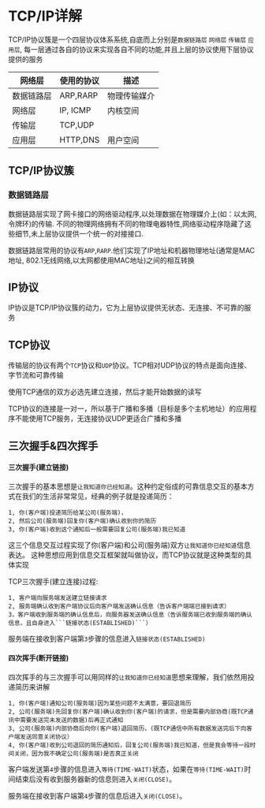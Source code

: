 # TCP/IP详解

TCP/IP协议簇是一个四层协议体系系统,自底而上分别是`数据链路层` `网络层` `传输层` `应用层`,
每一层通过各自的协议来实现各自不同的功能,并且上层的协议使用下层协议提供的服务

网络层 | 使用的协议 | 描述
------------- | -------- | -------------------------------
数据链路层 | ARP,RARP | 物理传输媒介
网络层 | IP, ICMP | 内核空间
传输层 | TCP,UDP | 
应用层 | HTTP,DNS | 用户空间

## TCP/IP协议簇

### 数据链路层

数据链路层实现了网卡接口的网络驱动程序,以处理数据在物理媒介上(如：以太网,令牌环)的传输. 不同的物理网络拥有不同的物理电器特性,网络驱动程序隐藏了这些细节,未上层协议提供一个统一的对接接口.

数据链路层常用的协议有`ARP`,`RARP`.他们实现了IP地址和机器物理地址(通常是MAC地址, 802.1无线网络,以太网都使用MAC地址)之间的相互转换

## IP协议

IP协议是TCP/IP协议簇的动力，它为上层协议提供无状态、无连接、不可靠的服务

## TCP协议

传输层的协议有两个`TCP`协议和`UDP`协议。TCP相对UDP协议的特点是面向连接、字节流和可靠传输

使用TCP通信的双方必选先建立连接，然后才能开始数据的读写

TCP协议的连接是一对一，所以基于广播和多播（目标是多个主机地址）的应用程序不能使用TCP服务，无连接协议UDP更适合广播和多播


## 三次握手&四次挥手

#### 三次握手(建立链接)
 
三次握手的基本思想是`让我知道你已经知道`。这种约定俗成的可靠信息交互的基本方式在我们的生活非常常见，经典的例子就是投递简历：

    1, 你(客户端)投递简历给某公司(服务端)，
    2, 然后公司(服务端)回复你(客户端)确认收到你的简历
    3, 你(客户端)收到这个通知后一般需要回复公司(服务端)我已知道

这三个信息交互过程实现了你(客户端)和公司(服务端)双方`让我知道你已经知道`信息表达。
这种思想应用到信息交互框架就叫做协议，而TCP协议就是这种类型的具体实现

TCP三次握手(建立连接)过程:

    1, 客户端向服务端发送建立链接请求
    2, 服务端确认收到客户端协议后向客户端发送确认信息（告诉客户端端已接到请求）
    3，客户端收到服务端的确认信息后，向服务器发送确认信息（告诉服务端已收到服务端的确认信息，且自身进入```链接状态(ESTABLISHED)```）
    
服务端在接收到客户端第`3`步骤的信息进入`链接状态(ESTABLISHED)`

#### 四次挥手(断开链接)

四次挥手的与三次握手可以用同样的`让我知道你已经知道`思想来理解，我们依然用投递简历来讲解

    1, 你(客户端)通知公司(服务端)因为某些问题不太满意，要回退简历
    2, 公司(服务端)先回复你(客户端)确认收到你(客户端)的请求，但是需要内部协商(既TCP通讯中需要发送完未发送的数据)后再正式通知
    3, 公司(服务端)内部协商后向你(客户端)退回简历，(既TCP通信中所有数据发送完后下向客户端发送同意关闭协议）
    4, 你(客户端)收到公司退回的简历通知后，回复公司(服务端)我已知道，但是我会等待一段时间关闭，因为我不确定公司(服务端)是否真正关闭

客户端发送第`4`步骤的信息进入`等待(TIME-WAIT)`状态，如果在`等待(TIME-WAIT)`时间结束后没有收到服务器新的信息则进入`关闭(CLOSE)`。

服务端在接收到客户端第`4`步骤的信息后进入`关闭(CLOSE)`。